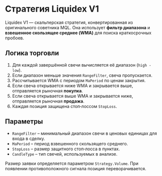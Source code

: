 # Стратегия Liquidex V1

Liquidex V1 — скальперская стратегия, конвертированная из оригинального советника MQL. Она использует **фильтр диапазона** и **взвешенное скользящее среднее (WMA)** для поиска краткосрочных пробоев.

## Логика торговли
1. Для каждой завершённой свечи вычисляется её диапазон (`high - low`).
2. Если диапазон меньше значения `RangeFilter`, свеча пропускается.
3. Рассчитывается WMA с периодом `MaPeriod` по ценам закрытия.
4. Если свеча открывается ниже WMA и закрывается выше, отправляется рыночная **покупка**.
5. Если свеча открывается выше WMA и закрывается ниже, отправляется рыночная **продажа**.
6. Каждая позиция защищена стоп‑лоссом `StopLoss`.

## Параметры
- `RangeFilter` – минимальный диапазон свечи в ценовых единицах для входа в сделку.
- `MaPeriod` – период взвешенного скользящего среднего.
- `StopLoss` – размер защитного стоп‑лосса в пунктах.
- `CandleType` – тип свечей, используемых в анализе.

Размер заявки определяется параметром `Strategy.Volume`. При появлении противоположного сигнала позиция переворачивается.
